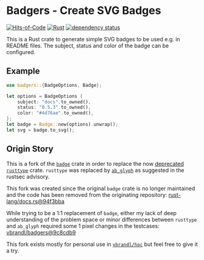 # Badgers - Create SVG Badges

[![Hits-of-Code](https://hitsofcode.com/github/vbrandl/badgers)](https://hitsofcode.com/github/vbrandl/badgers/view)
[![Rust](https://github.com/vbrandl/badgers/actions/workflows/ci.yml/badge.svg)](https://github.com/vbrandl/badgers/actions/workflows/ci.yml)
[![dependency status](https://deps.rs/repo/github/vbrandl/badgers/status.svg)](https://deps.rs/repo/github/vbrandl/badgers)

This is a Rust crate to generate simple SVG badges to be used e.g. in README
files. The subject, status and color of the badge can be configured.


## Example

```rust
use badgers::{BadgeOptions, Badge};

let options = BadgeOptions {
    subject: "docs".to_owned(),
    status: "0.5.3".to_owned(),
    color: "#4d76ae".to_owned(),
};
let badge = Badge::new(options).unwrap();
let svg = badge.to_svg();
```

## Origin Story

This is a fork of the [`badge`](https://crates.io/crates/badge) crate in order
to replace the now
[deprecated](https://rustsec.org/advisories/RUSTSEC-2021-0140.html)
[`rusttype`](https://crates.io/crates/rusttype) crate. `rusttype` was replaced
by [`ab_glyph`](https://crates.io/crates/ab_glyph) as suggested in the rustsec
advisory.

This fork was created since the original `badge` crate is no longer maintained
and the code has been removed from the originating repository:
[rust-lang/docs.rs@94f3bba](https://github.com/rust-lang/docs.rs/commit/94f3bba6815412bc4672621c4690a93e656486c7)

While trying to be a 1:1 replacement of `badge`, either my lack of deep
understanding of the problem space or minor differences between `rusttype` and
`ab_glyph` required some 1 pixel changes in the testcases:
[vbrandl/badgers@9c8cdb9](https://github.com/vbrandl/badgers/commit/9c8cdb91b81e95fb51f543237038cedeb2a3cb4d)

This fork exists mostly for personal use in
[`vbrandl/hoc`](https://github.com/vbrandl/hoc) but feel free to give it a try.
